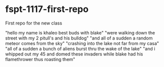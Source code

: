 # fspt-1117-first-repo
First repo for the new class

"hello my name is khaleo best buds with blake"
"were walking down the street with my 2 pitull's and his bulldog"
"and all of a sudden a random meteor comes from the sky"
"crashing into the lake not far from my casa"
"all of a sudden a bunch of aliens burst thru the wake of the lake" 
"and i whipped out my 45 and domed these invaders while blake had his flamethrower thus roasting them"